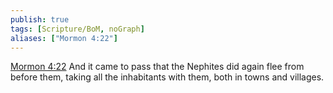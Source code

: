 ```yaml
---
publish: true
tags: [Scripture/BoM, noGraph]
aliases: ["Mormon 4:22"]
---
```

[Mormon 4:22](https://churchofjesuschrist.org/study/scriptures/bofm/morm/4?lang=eng&id=p22#p22) And it came to pass that the Nephites did again flee from before them, taking all the inhabitants with them, both in towns and villages.
